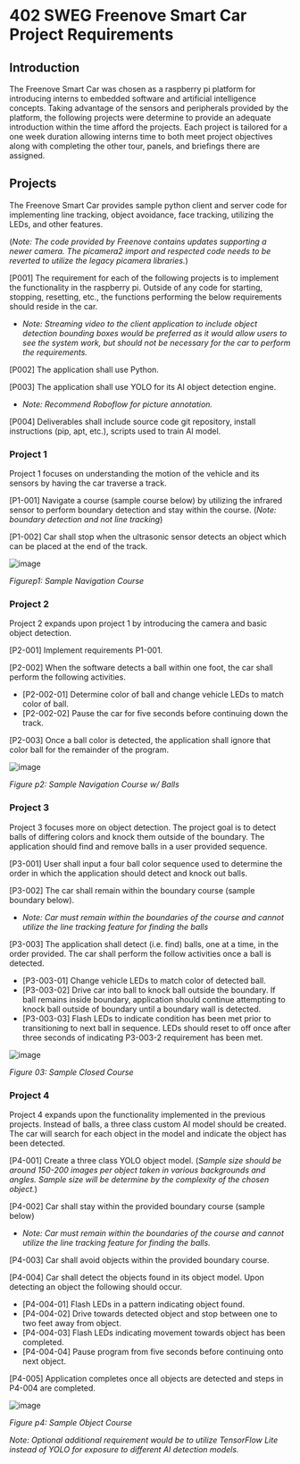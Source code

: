 # 402 SWEG Freenove Smart Car Project Requirements
## Introduction
The Freenove Smart Car was chosen as a raspberry pi platform for introducing interns to embedded software and artificial intelligence concepts. Taking advantage of the sensors and peripherals provided by the platform, the following projects were determine to provide an adequate introduction within the time afford the projects. Each project is tailored for a one week duration allowing interns time to both meet project objectives along with completing the other tour, panels, and briefings there are assigned.

## Projects
The Freenove Smart Car provides sample python client and server code for implementing line tracking, object avoidance, face tracking, utilizing the LEDs, and other features.

(*Note: The code provided by Freenove contains updates supporting a newer camera. The picamera2 import and respected code needs to be reverted to utilize the legacy picamera libraries.*)

[P001] The requirement for each of the following projects is to implement the functionality in the raspberry pi. Outside of any code for starting, stopping, resetting, etc., the functions performing the below requirements should reside in the car.

- *Note: Streaming video to the client application to include object detection bounding boxes would be preferred as it would allow users to see the system work, but should not be necessary for the car to perform the requirements.*

[P002] The application shall use Python.

[P003] The application shall use YOLO for its AI object detection engine.

- *Note: Recommend Roboflow for picture annotation.*

[P004] Deliverables shall include source code git repository, install instructions (pip, apt, etc.), scripts used to train AI model.

### Project 1
Project 1 focuses on understanding the motion of the vehicle and its sensors by having the car traverse a track.

[P1-001] Navigate a course (sample course below) by utilizing the infrared sensor to perform boundary detection and stay within the course. (*Note: boundary detection and not line tracking*)

[P1-002] Car shall stop when the ultrasonic sensor detects an object which can be placed at the end of the track.

![image](https://github.com/CSC-480-F2023/group-project-freenove-robot-team-1/assets/147623094/7c363aa3-12c2-4fa4-b633-d16d95e9dca6)

*Figurep1: Sample Navigation Course*

### Project 2
Project 2 expands upon project 1 by introducing the camera and basic object detection.

[P2-001] Implement requirements P1-001.

[P2-002] When the software detects a ball within one foot, the car shall perform the following activities.
- [P2-002-01]	Determine color of ball and change vehicle LEDs to match color of ball.
- [P2-002-02]  Pause the car for five seconds before continuing down the track.

[P2-003] Once a ball color is detected, the application shall ignore that color ball for the remainder of the program.

![image](https://github.com/CSC-480-F2023/group-project-freenove-robot-team-1/assets/147623094/17d04d44-c81e-4b0a-bddb-cb8b320dc5e6)

*Figure p2: Sample Navigation Course w/ Balls*

### Project 3
Project 3 focuses more on object detection.  The project goal is to detect balls of differing colors and knock them outside of the boundary.  The application should find and remove balls in a user provided sequence.

[P3-001] User shall input a four ball color sequence used to determine the order in which the application should detect and knock out balls.

[P3-002] The car shall remain within the boundary course (sample boundary below).
-	*Note: Car must remain within the boundaries of the course and cannot utilize the line tracking feature for finding the balls*

[P3-003] The application shall detect (i.e. find) balls, one at a time, in the order provided. The car shall perform the follow activities once a ball is detected.
-	[P3-003-01] Change vehicle LEDs to match color of detected ball.
-	[P3-003-02] Drive car into ball to knock ball outside the boundary. If ball remains inside boundary, application should continue attempting to knock ball outside of boundary until a boundary wall is detected.
-	[P3-003-03] Flash LEDs to indicate condition has been met prior to transitioning to next ball in sequence. LEDs should reset to off once after three seconds of indicating P3-003-2 requirement has been met.

![image](https://github.com/CSC-480-F2023/group-project-freenove-robot-team-1/assets/147623094/6d79c53c-708c-428c-bfef-0ff3ae40b86a)

*Figure 03: Sample Closed Course*

### Project 4
Project 4 expands upon the functionality implemented in the previous projects. Instead of balls, a three class custom AI model should be created. The car will search for each object in the model and indicate the object has been detected.

[P4-001] Create a three class YOLO object model. (*Sample size should be around 150-200 images per object taken in various backgrounds and angles. Sample size will be determine by the complexity of the chosen object.*)

[P4-002] Car shall stay within the provided boundary course (sample below)
-	*Note: Car must remain within the boundaries of the course and cannot utilize the line tracking feature for finding the balls.*

[P4-003] Car shall avoid objects within the provided boundary course.

[P4-004] Car shall detect the objects found in its object model. Upon detecting an object the following should occur.
-	[P4-004-01] Flash LEDs in a pattern indicating object found.
-	[P4-004-02] Drive towards detected object and stop between one to two feet away from object.
-	[P4-004-03] Flash LEDs indicating movement towards object has been completed.
-	[P4-004-04] Pause program from five seconds before continuing onto next object.

[P4-005] Application completes once all objects are detected and steps in P4-004 are completed.

![image](https://github.com/CSC-480-F2023/group-project-freenove-robot-team-1/assets/147623094/373f82b8-2d43-469d-82c3-5af0776afe3d)

*Figure p4: Sample Object Course*

*Note: Optional additional requirement would be to utilize TensorFlow Lite instead of YOLO for exposure to different AI detection models.*
